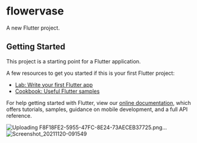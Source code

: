 # flowervase

A new Flutter project.

## Getting Started

This project is a starting point for a Flutter application.

A few resources to get you started if this is your first Flutter project:

- [Lab: Write your first Flutter app](https://flutter.dev/docs/get-started/codelab)
- [Cookbook: Useful Flutter samples](https://flutter.dev/docs/cookbook)

For help getting started with Flutter, view our
[online documentation](https://flutter.dev/docs), which offers tutorials,
samples, guidance on mobile development, and a full API reference.

![Uploading F8F18FE2-5955-47FC-8E24-73AECEB37725.png…]()
![Screenshot_20211120-091549](https://user-images.githubusercontent.com/84002289/142719704-67fdad2e-0383-44e5-925d-776a82c8c5c6.png)

